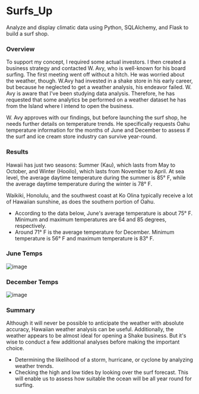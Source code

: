 # Surfs_Up
Analyze and display climatic data using Python, SQLAlchemy, and Flask to build a surf shop.

### Overview
To support my concept, I required some actual investors. I then created a business strategy and contacted W. Avy, who is well-known for his board surfing. The first meeting went off without a hitch. He was worried about the weather, though. W.Avy had invested in a shake store in his early career, but because he neglected to get a weather analysis, his endeavor failed. W. Avy is aware that I've been studying data analysis. Therefore, he has requested that some analytics be performed on a weather dataset he has from the Island where I intend to open the business.

W. Avy approves with our findings, but before launching the surf shop, he needs further details on temperature trends. He specifically requests Oahu temperature information for the months of June and December to assess if the surf and ice cream store industry can survive year-round.

### Results
Hawaii has just two seasons: Summer (Kau), which lasts from May to October, and Winter (Hooilo), which lasts from November to April. At sea level, the average daytime temperature during the summer is 85° F, while the average daytime temperature during the winter is 78° F.

Waikiki, Honolulu, and the southwest coast at Ko Olina typically receive a lot of Hawaiian sunshine, as does the southern portion of Oahu.

- According to the data below, June's average temperature is about 75° F. Minimum and maximum temperatures are 64 and 85 degrees, respectively.
- Around 71° F is the average temperature for December. Minimum temperature is 56° F and maximum temperature is 83° F.

### June Temps
![image](https://user-images.githubusercontent.com/107198518/184266753-9e07ed18-2f4d-40da-ae03-ba9095205308.png)

### December Temps
![image](https://user-images.githubusercontent.com/107198518/184266579-7e5e3410-aa49-4735-8b82-96d2dff60c7f.png)

### Summary
Although it will never be possible to anticipate the weather with absolute accuracy, Hawaiian weather analysis can be useful. Additionally, the weather appears to be almost ideal for opening a Shake business. But it's wise to conduct a few additional analyses before making the important choice.
- Determining the likelihood of a storm, hurricane, or cyclone by analyzing weather trends.
- Checking the high and low tides by looking over the surf forecast. This will enable us to assess how suitable the ocean will be all year round for surfing.
